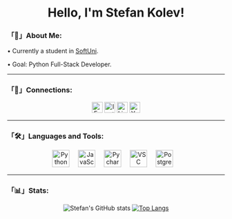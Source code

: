 <h1 align="center">Hello, I'm Stefan Kolev!</h1>

<h3 align="left">「📝」About Me:</h3>

<p align="left">•  Currently a student in <a href='https://softuni.bg'>SoftUni</a>.</p>
<p align="left">•  Goal: Python Full-Stack Developer.</p>

<hr>

<h3 align="left">「🔗」Connections:</h3>

<div align="center">
<div id="badges">
    <a href="https://www.facebook.com/stefanko1ev"><img src="https://img.shields.io/badge/Facebook-111?style=for-the-badge&logo=facebook&logoColor=1877F2" height='25' alt="Facebook Badge"/></a>
    <a href="https://www.instagram.com/s.kolevv"><img src="https://img.shields.io/badge/Instagram-111?style=for-the-badge&logo=instagram&logoColor=fccc63" height='25' alt="Instagram Badge"/></a>
    <a href="https://www.linkedin.com/in/s-kolevv"><img src="https://img.shields.io/badge/Linkedin-111?style=for-the-badge&logo=linkedin&logoColor=0077B5" height='25' alt="LinkedIn Badge"/></a>
    <a href="https://www.youtube.com/@s.kolevv"><img src="https://img.shields.io/badge/YouTube-111?style=for-the-badge&logo=youtube&logoColor=FF0000" height='25' alt="Youtube Badge"/></a>
</div>
  </div>

<hr>

<h3 align="left">「🛠」Languages and Tools:</h3>

<div align="center">
  <img src="https://cdn.jsdelivr.net/gh/devicons/devicon/icons/python/python-original.svg" height="40" alt="Python Logo"  />
  <img width="12" />
  <img src="https://cdn.jsdelivr.net/gh/devicons/devicon/icons/javascript/javascript-original.svg" height="40" alt="JavaScript Logo"  />
  <img width="12" />
  <img src="https://cdn.jsdelivr.net/gh/devicons/devicon/icons/pycharm/pycharm-original.svg" height="40" alt="Pycharm Logo"  />
  <img width="12" />
  <img src="https://cdn.jsdelivr.net/gh/devicons/devicon/icons/vscode/vscode-original.svg" height="40" alt="VSC Logo"  />
  <img width="12" />
  <img src="https://cdn.jsdelivr.net/gh/devicons/devicon/icons/postgresql/postgresql-original.svg" height="40" alt="PostgreSQL Logo"  />
  <img width="12" />
</div>

<hr>

<h3 align="left">「📊」Stats:</h3>

<div align="center">
  
![Stefan's GitHub stats](https://github-readme-stats.vercel.app/api?username=stefankolevv&show_icons=true&theme=transparent&border_color=00000000) [![Top Langs](https://github-readme-stats.vercel.app/api/top-langs/?username=stefankolevv&theme=transparent&border_color=00000000)](https://github.com/stefankolevv/github-readme-stats)
</div>
